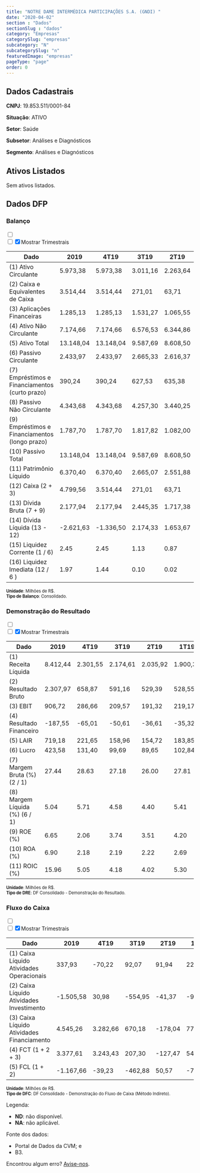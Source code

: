 ```yaml
---  
title: "NOTRE DAME INTERMÉDICA PARTICIPAÇÕES S.A. (GNDI) "  
date: "2020-04-02"  
section : "Dados"  
sectionSlug : "dados"  
category: "Empresas"  
categorySlug: "empresas"  
subcategory: "N"  
subcategorySlug: "n"  
featuredImage: "empresas"  
pageType: "page"  
order: 0  
---
```



## Dados Cadastrais


**CNPJ**: 19.853.511/0001-84

**Situação**: ATIVO

**Setor**: Saúde

**Subsetor**: Análises e Diagnósticos

**Segmento**: Análises e Diagnósticos


## Ativos Listados


Sem ativos listados.




## Dados DFP

### Balanço
  
<input type='checkbox' class='toggleCommand' id='toggleBalanco' name='toggleBalanco'>  
<div class='filter-group-balanco'>  
<div class='check_button_balanco'>  
<label for='toggleBalanco'>  
<input type='checkbox' data-filter-col='trimBalanco'><input type='checkbox' data-filter-col='trimBalanco' checked><span>Mostrar Trimestrais</span>  
</label>  
</div>  
</div>  
<div class='overflow balancoTableWrapper'>  
<table class='balancoTable'>  
<thead>  
<tr>  
<th class='dataHeader fixedLeftColumn'>Dado</th>  
<th>2019</th>  
<th class='trimHeader' data-col='trimBalanco'>4T19</th>  
<th class='trimHeader' data-col='trimBalanco'>3T19</th>  
<th class='trimHeader' data-col='trimBalanco'>2T19</th>  
<th class='trimHeader' data-col='trimBalanco'>1T19</th>  
<th>2018</th>  
<th class='trimHeader' data-col='trimBalanco'>4T18</th>  
<th class='trimHeader' data-col='trimBalanco'>3T18</th>  
<th class='trimHeader' data-col='trimBalanco'>2T18</th>  
<th class='trimHeader' data-col='trimBalanco'>1T18</th>  
<th>2017</th>  
<th class='trimHeader' data-col='trimBalanco'>4T17</th>  
<th class='trimHeader' data-col='trimBalanco'>3T17</th>  
<th class='trimHeader' data-col='trimBalanco'>2T17</th>  
<th class='trimHeader' data-col='trimBalanco'>1T17</th>  
</tr>  
</thead>  
<tbody>  
<tr class='trContaAtivo'>  
<td class='leftAlignCell rowDescription fixedLeftColumn'>(1) Ativo Circulante</td>  
<td>5.973,38</td>  
<td data-col='trimBalanco' class='trimData'>5.973,38</td>  
<td data-col='trimBalanco' class='trimData'>3.011,16</td>  
<td data-col='trimBalanco' class='trimData'>2.263,64</td>  
<td data-col='trimBalanco' class='trimData'>2.451,09</td>  
<td>2.296,24</td>  
<td data-col='trimBalanco' class='trimData'>2.296,24</td>  
<td data-col='trimBalanco' class='trimData'>1.979,87</td>  
<td data-col='trimBalanco' class='trimData'>1.908,00</td>  
<td data-col='trimBalanco' class='trimData'>1.617,53</td>  
<td>1.873,76</td>  
<td data-col='trimBalanco' class='trimData'>1.873,76</td>  
<td data-col='trimBalanco' class='trimData'>1.873,76</td>  
<td data-col='trimBalanco' class='trimData'>1.873,76</td>  
<td data-col='trimBalanco' class='trimData'>1.873,76</td>  
</tr>  
<tr class='trContaAtivo'>  
<td class='leftAlignCell rowDescription fixedLeftColumn'>(2) Caixa e Equivalentes de Caixa</td>  
<td>3.514,44</td>  
<td data-col='trimBalanco' class='trimData'>3.514,44</td>  
<td data-col='trimBalanco' class='trimData'>271,01</td>  
<td data-col='trimBalanco' class='trimData'>63,71</td>  
<td data-col='trimBalanco' class='trimData'>191,18</td>  
<td>136,83</td>  
<td data-col='trimBalanco' class='trimData'>136,83</td>  
<td data-col='trimBalanco' class='trimData'>34,48</td>  
<td data-col='trimBalanco' class='trimData'>63,26</td>  
<td data-col='trimBalanco' class='trimData'>35,57</td>  
<td>27,82</td>  
<td data-col='trimBalanco' class='trimData'>27,82</td>  
<td data-col='trimBalanco' class='trimData'>27,82</td>  
<td data-col='trimBalanco' class='trimData'>27,82</td>  
<td data-col='trimBalanco' class='trimData'>27,82</td>  
</tr>  
<tr class='trContaAtivo'>  
<td class='leftAlignCell rowDescription fixedLeftColumn'>(3) Aplicações Financeiras</td>  
<td>1.285,13</td>  
<td data-col='trimBalanco' class='trimData'>1.285,13</td>  
<td data-col='trimBalanco' class='trimData'>1.531,27</td>  
<td data-col='trimBalanco' class='trimData'>1.065,55</td>  
<td data-col='trimBalanco' class='trimData'>1.294,50</td>  
<td>1.234,06</td>  
<td data-col='trimBalanco' class='trimData'>1.234,06</td>  
<td data-col='trimBalanco' class='trimData'>1.171,41</td>  
<td data-col='trimBalanco' class='trimData'>1.076,28</td>  
<td data-col='trimBalanco' class='trimData'>897,39</td>  
<td>1.230,23</td>  
<td data-col='trimBalanco' class='trimData'>1.230,23</td>  
<td data-col='trimBalanco' class='trimData'>1.230,23</td>  
<td data-col='trimBalanco' class='trimData'>1.230,23</td>  
<td data-col='trimBalanco' class='trimData'>1.230,23</td>  
</tr>  
<tr class='trContaAtivo'>  
<td class='leftAlignCell rowDescription fixedLeftColumn'>(4) Ativo Não Circulante</td>  
<td>7.174,66</td>  
<td data-col='trimBalanco' class='trimData'>7.174,66</td>  
<td data-col='trimBalanco' class='trimData'>6.576,53</td>  
<td data-col='trimBalanco' class='trimData'>6.344,86</td>  
<td data-col='trimBalanco' class='trimData'>5.697,67</td>  
<td>3.459,62</td>  
<td data-col='trimBalanco' class='trimData'>3.459,62</td>  
<td data-col='trimBalanco' class='trimData'>3.184,80</td>  
<td data-col='trimBalanco' class='trimData'>3.162,36</td>  
<td data-col='trimBalanco' class='trimData'>3.114,26</td>  
<td>2.948,03</td>  
<td data-col='trimBalanco' class='trimData'>2.948,03</td>  
<td data-col='trimBalanco' class='trimData'>2.948,03</td>  
<td data-col='trimBalanco' class='trimData'>2.948,03</td>  
<td data-col='trimBalanco' class='trimData'>2.948,03</td>  
</tr>  
<tr class='trContaAtivo'>  
<td class='leftAlignCell rowDescription fixedLeftColumn'>(5) Ativo Total</td>  
<td>13.148,04</td>  
<td data-col='trimBalanco' class='trimData'>13.148,04</td>  
<td data-col='trimBalanco' class='trimData'>9.587,69</td>  
<td data-col='trimBalanco' class='trimData'>8.608,50</td>  
<td data-col='trimBalanco' class='trimData'>8.148,76</td>  
<td>5.755,87</td>  
<td data-col='trimBalanco' class='trimData'>5.755,87</td>  
<td data-col='trimBalanco' class='trimData'>5.164,67</td>  
<td data-col='trimBalanco' class='trimData'>5.070,36</td>  
<td data-col='trimBalanco' class='trimData'>4.731,80</td>  
<td>4.821,79</td>  
<td data-col='trimBalanco' class='trimData'>4.821,79</td>  
<td data-col='trimBalanco' class='trimData'>4.821,79</td>  
<td data-col='trimBalanco' class='trimData'>4.821,79</td>  
<td data-col='trimBalanco' class='trimData'>4.821,79</td>  
</tr>  
<tr class='trContaPassivo'>  
<td class='leftAlignCell rowDescription fixedLeftColumn'>(6) Passivo Circulante</td>  
<td>2.433,97</td>  
<td data-col='trimBalanco' class='trimData'>2.433,97</td>  
<td data-col='trimBalanco' class='trimData'>2.665,33</td>  
<td data-col='trimBalanco' class='trimData'>2.616,37</td>  
<td data-col='trimBalanco' class='trimData'>2.258,65</td>  
<td>1.898,66</td>  
<td data-col='trimBalanco' class='trimData'>1.898,66</td>  
<td data-col='trimBalanco' class='trimData'>1.471,94</td>  
<td data-col='trimBalanco' class='trimData'>1.520,65</td>  
<td data-col='trimBalanco' class='trimData'>1.503,90</td>  
<td>1.556,21</td>  
<td data-col='trimBalanco' class='trimData'>1.556,21</td>  
<td data-col='trimBalanco' class='trimData'>1.556,21</td>  
<td data-col='trimBalanco' class='trimData'>1.556,21</td>  
<td data-col='trimBalanco' class='trimData'>1.556,21</td>  
</tr>  
<tr class='trContaPassivo'>  
<td class='leftAlignCell rowDescription fixedLeftColumn'>(7) Empréstimos e Financiamentos (curto prazo)</td>  
<td>390,24</td>  
<td data-col='trimBalanco' class='trimData'>390,24</td>  
<td data-col='trimBalanco' class='trimData'>627,53</td>  
<td data-col='trimBalanco' class='trimData'>635,38</td>  
<td data-col='trimBalanco' class='trimData'>619,02</td>  
<td>617,18</td>  
<td data-col='trimBalanco' class='trimData'>617,18</td>  
<td data-col='trimBalanco' class='trimData'>261,48</td>  
<td data-col='trimBalanco' class='trimData'>202,52</td>  
<td data-col='trimBalanco' class='trimData'>289,61</td>  
<td>427,41</td>  
<td data-col='trimBalanco' class='trimData'>427,41</td>  
<td data-col='trimBalanco' class='trimData'>427,41</td>  
<td data-col='trimBalanco' class='trimData'>427,41</td>  
<td data-col='trimBalanco' class='trimData'>427,41</td>  
</tr>  
<tr class='trContaPassivo'>  
<td class='leftAlignCell rowDescription fixedLeftColumn'>(8) Passivo Não Circulante</td>  
<td>4.343,68</td>  
<td data-col='trimBalanco' class='trimData'>4.343,68</td>  
<td data-col='trimBalanco' class='trimData'>4.257,30</td>  
<td data-col='trimBalanco' class='trimData'>3.440,25</td>  
<td data-col='trimBalanco' class='trimData'>3.440,20</td>  
<td>1.517,14</td>  
<td data-col='trimBalanco' class='trimData'>1.517,14</td>  
<td data-col='trimBalanco' class='trimData'>1.790,07</td>  
<td data-col='trimBalanco' class='trimData'>1.749,57</td>  
<td data-col='trimBalanco' class='trimData'>1.817,92</td>  
<td>1.914,42</td>  
<td data-col='trimBalanco' class='trimData'>1.914,42</td>  
<td data-col='trimBalanco' class='trimData'>1.914,42</td>  
<td data-col='trimBalanco' class='trimData'>1.914,42</td>  
<td data-col='trimBalanco' class='trimData'>1.914,42</td>  
</tr>  
<tr class='trContaPassivo'>  
<td class='leftAlignCell rowDescription fixedLeftColumn'>(9) Empréstimos e Financiamentos (longo prazo)</td>  
<td>1.787,70</td>  
<td data-col='trimBalanco' class='trimData'>1.787,70</td>  
<td data-col='trimBalanco' class='trimData'>1.817,82</td>  
<td data-col='trimBalanco' class='trimData'>1.082,00</td>  
<td data-col='trimBalanco' class='trimData'>1.147,46</td>  
<td>320,14</td>  
<td data-col='trimBalanco' class='trimData'>320,14</td>  
<td data-col='trimBalanco' class='trimData'>728,82</td>  
<td data-col='trimBalanco' class='trimData'>788,36</td>  
<td data-col='trimBalanco' class='trimData'>855,73</td>  
<td>1.059,79</td>  
<td data-col='trimBalanco' class='trimData'>1.059,79</td>  
<td data-col='trimBalanco' class='trimData'>1.059,79</td>  
<td data-col='trimBalanco' class='trimData'>1.059,79</td>  
<td data-col='trimBalanco' class='trimData'>1.059,79</td>  
</tr>  
<tr class='trContaPassivo'>  
<td class='leftAlignCell rowDescription fixedLeftColumn'>(10) Passivo Total</td>  
<td>13.148,04</td>  
<td data-col='trimBalanco' class='trimData'>13.148,04</td>  
<td data-col='trimBalanco' class='trimData'>9.587,69</td>  
<td data-col='trimBalanco' class='trimData'>8.608,50</td>  
<td data-col='trimBalanco' class='trimData'>8.148,76</td>  
<td>5.755,87</td>  
<td data-col='trimBalanco' class='trimData'>5.755,87</td>  
<td data-col='trimBalanco' class='trimData'>5.164,67</td>  
<td data-col='trimBalanco' class='trimData'>5.070,36</td>  
<td data-col='trimBalanco' class='trimData'>4.731,80</td>  
<td>4.821,79</td>  
<td data-col='trimBalanco' class='trimData'>4.821,79</td>  
<td data-col='trimBalanco' class='trimData'>4.821,79</td>  
<td data-col='trimBalanco' class='trimData'>4.821,79</td>  
<td data-col='trimBalanco' class='trimData'>4.821,79</td>  
</tr>  
<tr class='trContaPassivo'>  
<td class='leftAlignCell rowDescription fixedLeftColumn'>(11) Patrimônio Líquido</td>  
<td>6.370,40</td>  
<td data-col='trimBalanco' class='trimData'>6.370,40</td>  
<td data-col='trimBalanco' class='trimData'>2.665,07</td>  
<td data-col='trimBalanco' class='trimData'>2.551,88</td>  
<td data-col='trimBalanco' class='trimData'>2.449,91</td>  
<td>2.340,07</td>  
<td data-col='trimBalanco' class='trimData'>2.340,07</td>  
<td data-col='trimBalanco' class='trimData'>1.902,67</td>  
<td data-col='trimBalanco' class='trimData'>1.800,14</td>  
<td data-col='trimBalanco' class='trimData'>1.409,97</td>  
<td>1.351,16</td>  
<td data-col='trimBalanco' class='trimData'>1.351,16</td>  
<td data-col='trimBalanco' class='trimData'>1.351,16</td>  
<td data-col='trimBalanco' class='trimData'>1.351,16</td>  
<td data-col='trimBalanco' class='trimData'>1.351,16</td>  
</tr>  
<tr>  
<td class='leftAlignCell rowDescription fixedLeftColumn'>(12) Caixa (2 + 3)</td>  
<td class='positiveNumber'>4.799,56</td>  
<td class='positiveNumber trimData' data-col='trimBalanco'>3.514,44</td>  
<td class='positiveNumber trimData' data-col='trimBalanco'>271,01</td>  
<td class='positiveNumber trimData' data-col='trimBalanco'>63,71</td>  
<td class='positiveNumber trimData' data-col='trimBalanco'>191,18</td>  
<td class='positiveNumber'>1.370,90</td>  
<td class='positiveNumber trimData' data-col='trimBalanco'>136,83</td>  
<td class='positiveNumber trimData' data-col='trimBalanco'>34,48</td>  
<td class='positiveNumber trimData' data-col='trimBalanco'>63,26</td>  
<td class='positiveNumber trimData' data-col='trimBalanco'>35,57</td>  
<td class='positiveNumber'>1.258,06</td>  
<td class='positiveNumber trimData' data-col='trimBalanco'>27,82</td>  
<td class='positiveNumber trimData' data-col='trimBalanco'>27,82</td>  
<td class='positiveNumber trimData' data-col='trimBalanco'>27,82</td>  
<td class='positiveNumber trimData' data-col='trimBalanco'>27,82</td>  
</tr>  
<tr class='trDividaBruta'>  
<td class='leftAlignCell rowDescription fixedLeftColumn'>(13) Dívida Bruta (7 + 9)</td>  
<td class='negativeNumber'>2.177,94</td>  
<td class='negativeNumber trimData' data-col='trimBalanco'>2.177,94</td>  
<td class='negativeNumber trimData' data-col='trimBalanco'>2.445,35</td>  
<td class='negativeNumber trimData' data-col='trimBalanco'>1.717,38</td>  
<td class='negativeNumber trimData' data-col='trimBalanco'>1.766,48</td>  
<td class='negativeNumber'>937,31</td>  
<td class='negativeNumber trimData' data-col='trimBalanco'>937,31</td>  
<td class='negativeNumber trimData' data-col='trimBalanco'>990,29</td>  
<td class='negativeNumber trimData' data-col='trimBalanco'>990,88</td>  
<td class='negativeNumber trimData' data-col='trimBalanco'>1.145,34</td>  
<td class='negativeNumber'>1.487,20</td>  
<td class='negativeNumber trimData' data-col='trimBalanco'>1.487,20</td>  
<td class='negativeNumber trimData' data-col='trimBalanco'>1.487,20</td>  
<td class='negativeNumber trimData' data-col='trimBalanco'>1.487,20</td>  
<td class='negativeNumber trimData' data-col='trimBalanco'>1.487,20</td>  
</tr>  
<tr>  
<td class='leftAlignCell rowDescription fixedLeftColumn'>(14) Dívida Líquida  (13 - 12)</td>  
<td class='positiveNumber'>-2.621,63</td>  
<td class='positiveNumber trimData' data-col='trimBalanco'>-1.336,50</td>  
<td class='negativeNumber trimData' data-col='trimBalanco'>2.174,33</td>  
<td class='negativeNumber trimData' data-col='trimBalanco'>1.653,67</td>  
<td class='negativeNumber trimData' data-col='trimBalanco'>1.575,29</td>  
<td class='positiveNumber'>-433,58</td>  
<td class='negativeNumber trimData' data-col='trimBalanco'>800,48</td>  
<td class='negativeNumber trimData' data-col='trimBalanco'>955,82</td>  
<td class='negativeNumber trimData' data-col='trimBalanco'>927,62</td>  
<td class='negativeNumber trimData' data-col='trimBalanco'>1.109,77</td>  
<td class='negativeNumber'>229,15</td>  
<td class='negativeNumber trimData' data-col='trimBalanco'>1.459,38</td>  
<td class='negativeNumber trimData' data-col='trimBalanco'>1.459,38</td>  
<td class='negativeNumber trimData' data-col='trimBalanco'>1.459,38</td>  
<td class='negativeNumber trimData' data-col='trimBalanco'>1.459,38</td>  
</tr>  
<tr>  
<td class='leftAlignCell rowDescription fixedLeftColumn'>(15) Liquidez Corrente (1 / 6)</td>  
<td>2.45</td>  
<td data-col='trimBalanco' class='trimData'>2.45</td>  
<td data-col='trimBalanco' class='trimData'>1.13</td>  
<td data-col='trimBalanco' class='trimData'>0.87</td>  
<td data-col='trimBalanco' class='trimData'>1.09</td>  
<td>1.21</td>  
<td data-col='trimBalanco' class='trimData'>1.21</td>  
<td data-col='trimBalanco' class='trimData'>1.35</td>  
<td data-col='trimBalanco' class='trimData'>1.25</td>  
<td data-col='trimBalanco' class='trimData'>1.08</td>  
<td>1.20</td>  
<td data-col='trimBalanco' class='trimData'>1.20</td>  
<td data-col='trimBalanco' class='trimData'>1.20</td>  
<td data-col='trimBalanco' class='trimData'>1.20</td>  
<td data-col='trimBalanco' class='trimData'>1.20</td>  
</tr>  
<tr>  
<td class='leftAlignCell rowDescription fixedLeftColumn'>(16) Liquidez Imediata  (12 / 6 )</td>  
<td>1.97</td>  
<td data-col='trimBalanco' class='trimData'>1.44</td>  
<td data-col='trimBalanco' class='trimData'>0.10</td>  
<td data-col='trimBalanco' class='trimData'>0.02</td>  
<td data-col='trimBalanco' class='trimData'>0.08</td>  
<td>0.72</td>  
<td data-col='trimBalanco' class='trimData'>0.07</td>  
<td data-col='trimBalanco' class='trimData'>0.02</td>  
<td data-col='trimBalanco' class='trimData'>0.04</td>  
<td data-col='trimBalanco' class='trimData'>0.02</td>  
<td>0.81</td>  
<td data-col='trimBalanco' class='trimData'>0.02</td>  
<td data-col='trimBalanco' class='trimData'>0.02</td>  
<td data-col='trimBalanco' class='trimData'>0.02</td>  
<td data-col='trimBalanco' class='trimData'>0.02</td>  
</tr>  
</tbody>  
</table>  
</div>  
<p style='font-size:0.7rem; margin:0px;'><strong>Unidade</strong>: Milhões de R$.</p>  
<p style='font-size:0.7rem; margin:0px;'><strong>Tipo de Balanço</strong>: Consolidado.</p>


### Demonstração do Resultado
  
<input type='checkbox' class='toggleCommand' id='toggleDRE' name='toggleDRE'>  
<div class='filter-group-dre'>  
<div class='check_button_dre'>  
<label for='toggleDRE'>  
<input type='checkbox' data-filter-col='trimDRE'><input type='checkbox' data-filter-col='trimDRE' checked><span>Mostrar Trimestrais</span>  
</label>  
</div>  
</div>  
<div class='overflow balancoTableWrapper'>  
<table class='balancoTable'>  
<thead>  
<tr>  
<th class='dataHeader fixedLeftColumn'>Dado</th>  
<th>2019</th>  
<th class='trimHeader' data-col='trimDRE'>4T19</th>  
<th class='trimHeader' data-col='trimDRE'>3T19</th>  
<th class='trimHeader' data-col='trimDRE'>2T19</th>  
<th class='trimHeader' data-col='trimDRE'>1T19</th>  
<th>2018</th>  
<th class='trimHeader' data-col='trimDRE'>4T18</th>  
<th class='trimHeader' data-col='trimDRE'>3T18</th>  
<th class='trimHeader' data-col='trimDRE'>2T18</th>  
<th class='trimHeader' data-col='trimDRE'>1T18</th>  
<th>2017</th>  
<th class='trimHeader' data-col='trimDRE'>4T17</th>  
<th class='trimHeader' data-col='trimDRE'>3T17</th>  
<th class='trimHeader' data-col='trimDRE'>2T17</th>  
<th class='trimHeader' data-col='trimDRE'>1T17</th>  
<th>2016</th>  
<th class='trimHeader' data-col='trimDRE'>4T16</th>  
<th class='trimHeader' data-col='trimDRE'>3T16</th>  
<th class='trimHeader' data-col='trimDRE'>2T16</th>  
<th class='trimHeader' data-col='trimDRE'>1T16</th>  
</tr>  
</thead>  
<tbody>  
<tr class='trDRE'>  
<td class='leftAlignCell rowDescription fixedLeftColumn'>(1) Receita Líquida</td>  
<td>8.412,44</td>  
<td data-col='trimDRE' class='trimData' >2.301,55</td>  
<td data-col='trimDRE' class='trimData' >2.174,61</td>  
<td data-col='trimDRE' class='trimData' >2.035,92</td>  
<td data-col='trimDRE' class='trimData' >1.900,35</td>  
<td>6.135,22</td>  
<td data-col='trimDRE' class='trimData' >1.625,31</td>  
<td data-col='trimDRE' class='trimData' >1.558,13</td>  
<td data-col='trimDRE' class='trimData' >1.513,23</td>  
<td data-col='trimDRE' class='trimData' >1.438,54</td>  
<td>5.304,92</td>  
<td data-col='trimDRE' class='trimData' >1.398,51</td>  
<td data-col='trimDRE' class='trimData' >1.369,10</td>  
<td data-col='trimDRE' class='trimData' >1.318,70</td>  
<td data-col='trimDRE' class='trimData' >1.218,61</td>  
<td>4.139,73</td>  
<td data-col='trimDRE' class='trimData' >4.139,73</td>  
<td data-col='trimDRE' class='trimData'>ND</td>  
<td data-col='trimDRE' class='trimData'>ND</td>  
<td data-col='trimDRE' class='trimData'>ND</td>  
</tr>  
<tr class='trDRE'>  
<td class='leftAlignCell rowDescription fixedLeftColumn'>(2) Resultado Bruto</td>  
<td class='positiveNumberGreen'>2.307,97</td>  
<td data-col='trimDRE' class='trimData positiveNumberGreen' >658,87</td>  
<td data-col='trimDRE' class='trimData positiveNumberGreen' >591,16</td>  
<td data-col='trimDRE' class='trimData positiveNumberGreen' >529,39</td>  
<td data-col='trimDRE' class='trimData positiveNumberGreen' >528,55</td>  
<td class='positiveNumberGreen'>1.663,24</td>  
<td data-col='trimDRE' class='trimData positiveNumberGreen' >482,06</td>  
<td data-col='trimDRE' class='trimData positiveNumberGreen' >412,94</td>  
<td data-col='trimDRE' class='trimData positiveNumberGreen' >387,67</td>  
<td data-col='trimDRE' class='trimData positiveNumberGreen' >380,56</td>  
<td class='positiveNumberGreen'>1.395,94</td>  
<td data-col='trimDRE' class='trimData positiveNumberGreen' >409,57</td>  
<td data-col='trimDRE' class='trimData positiveNumberGreen' >336,45</td>  
<td data-col='trimDRE' class='trimData positiveNumberGreen' >318,32</td>  
<td data-col='trimDRE' class='trimData positiveNumberGreen' >331,60</td>  
<td class='positiveNumberGreen'>1.057,12</td>  
<td data-col='trimDRE' class='trimData positiveNumberGreen' >1.057,12</td>  
<td data-col='trimDRE' class='trimData'>ND</td>  
<td data-col='trimDRE' class='trimData'>ND</td>  
<td data-col='trimDRE' class='trimData'>ND</td>  
</tr>  
<tr class='trDRE'>  
<td class='leftAlignCell rowDescription fixedLeftColumn'>(3) EBIT</td>  
<td class='positiveNumberGreen'>906,72</td>  
<td data-col='trimDRE' class='trimData positiveNumberGreen' >286,66</td>  
<td data-col='trimDRE' class='trimData positiveNumberGreen' >209,57</td>  
<td data-col='trimDRE' class='trimData positiveNumberGreen' >191,32</td>  
<td data-col='trimDRE' class='trimData positiveNumberGreen' >219,17</td>  
<td class='positiveNumberGreen'>617,46</td>  
<td data-col='trimDRE' class='trimData positiveNumberGreen' >193,81</td>  
<td data-col='trimDRE' class='trimData positiveNumberGreen' >160,82</td>  
<td data-col='trimDRE' class='trimData positiveNumberGreen' >105,94</td>  
<td data-col='trimDRE' class='trimData positiveNumberGreen' >156,89</td>  
<td class='positiveNumberGreen'>501,92</td>  
<td data-col='trimDRE' class='trimData positiveNumberGreen' >175,32</td>  
<td data-col='trimDRE' class='trimData positiveNumberGreen' >134,70</td>  
<td data-col='trimDRE' class='trimData positiveNumberGreen' >61,70</td>  
<td data-col='trimDRE' class='trimData positiveNumberGreen' >130,20</td>  
<td class='positiveNumberGreen'>270,99</td>  
<td data-col='trimDRE' class='trimData positiveNumberGreen' >270,99</td>  
<td data-col='trimDRE' class='trimData'>ND</td>  
<td data-col='trimDRE' class='trimData'>ND</td>  
<td data-col='trimDRE' class='trimData'>ND</td>  
</tr>  
<tr class='trDRE'>  
<td class='leftAlignCell rowDescription fixedLeftColumn'>(4) Resultado Financeiro</td>  
<td class='negativeNumber'>-187,55</td>  
<td data-col='trimDRE' class='trimData negativeNumber' >-65,01</td>  
<td data-col='trimDRE' class='trimData negativeNumber' >-50,61</td>  
<td data-col='trimDRE' class='trimData negativeNumber' >-36,61</td>  
<td data-col='trimDRE' class='trimData negativeNumber' >-35,32</td>  
<td class='negativeNumber'>-78,98</td>  
<td data-col='trimDRE' class='trimData negativeNumber' >-23,81</td>  
<td data-col='trimDRE' class='trimData negativeNumber' >-10,63</td>  
<td data-col='trimDRE' class='trimData negativeNumber' >-11,22</td>  
<td data-col='trimDRE' class='trimData negativeNumber' >-33,33</td>  
<td class='negativeNumber'>-100,61</td>  
<td data-col='trimDRE' class='trimData negativeNumber' >-14,02</td>  
<td data-col='trimDRE' class='trimData negativeNumber' >-51,28</td>  
<td data-col='trimDRE' class='trimData negativeNumber' >-11,85</td>  
<td data-col='trimDRE' class='trimData negativeNumber' >-23,47</td>  
<td class='negativeNumber'>-85,81</td>  
<td data-col='trimDRE' class='trimData negativeNumber' >-85,81</td>  
<td data-col='trimDRE' class='trimData'>ND</td>  
<td data-col='trimDRE' class='trimData'>ND</td>  
<td data-col='trimDRE' class='trimData'>ND</td>  
</tr>  
<tr class='trDRE'>  
<td class='leftAlignCell rowDescription fixedLeftColumn'>(5) LAIR</td>  
<td class='positiveNumberGreen'>719,18</td>  
<td data-col='trimDRE' class='trimData positiveNumberGreen' >221,65</td>  
<td data-col='trimDRE' class='trimData positiveNumberGreen' >158,96</td>  
<td data-col='trimDRE' class='trimData positiveNumberGreen' >154,72</td>  
<td data-col='trimDRE' class='trimData positiveNumberGreen' >183,85</td>  
<td class='positiveNumberGreen'>538,48</td>  
<td data-col='trimDRE' class='trimData positiveNumberGreen' >170,00</td>  
<td data-col='trimDRE' class='trimData positiveNumberGreen' >150,19</td>  
<td data-col='trimDRE' class='trimData positiveNumberGreen' >94,72</td>  
<td data-col='trimDRE' class='trimData positiveNumberGreen' >123,56</td>  
<td class='positiveNumberGreen'>401,31</td>  
<td data-col='trimDRE' class='trimData positiveNumberGreen' >161,31</td>  
<td data-col='trimDRE' class='trimData positiveNumberGreen' >83,42</td>  
<td data-col='trimDRE' class='trimData positiveNumberGreen' >49,85</td>  
<td data-col='trimDRE' class='trimData positiveNumberGreen' >106,73</td>  
<td class='positiveNumberGreen'>185,18</td>  
<td data-col='trimDRE' class='trimData positiveNumberGreen' >185,18</td>  
<td data-col='trimDRE' class='trimData'>ND</td>  
<td data-col='trimDRE' class='trimData'>ND</td>  
<td data-col='trimDRE' class='trimData'>ND</td>  
</tr>  
<tr class='trDRE'>  
<td class='leftAlignCell rowDescription fixedLeftColumn'>(6) Lucro</td>  
<td class='positiveNumberGreen'>423,58</td>  
<td data-col='trimDRE' class='trimData positiveNumberGreen' >131,40</td>  
<td data-col='trimDRE' class='trimData positiveNumberGreen' >99,69</td>  
<td data-col='trimDRE' class='trimData positiveNumberGreen' >89,65</td>  
<td data-col='trimDRE' class='trimData positiveNumberGreen' >102,84</td>  
<td class='positiveNumberGreen'>334,07</td>  
<td data-col='trimDRE' class='trimData positiveNumberGreen' >128,39</td>  
<td data-col='trimDRE' class='trimData positiveNumberGreen' >94,15</td>  
<td data-col='trimDRE' class='trimData positiveNumberGreen' >51,27</td>  
<td data-col='trimDRE' class='trimData positiveNumberGreen' >60,26</td>  
<td class='positiveNumberGreen'>238,16</td>  
<td data-col='trimDRE' class='trimData positiveNumberGreen' >117,72</td>  
<td data-col='trimDRE' class='trimData positiveNumberGreen' >35,82</td>  
<td data-col='trimDRE' class='trimData positiveNumberGreen' >25,25</td>  
<td data-col='trimDRE' class='trimData positiveNumberGreen' >59,37</td>  
<td class='positiveNumberGreen'>85,74</td>  
<td data-col='trimDRE' class='trimData positiveNumberGreen' >85,74</td>  
<td data-col='trimDRE' class='trimData'>ND</td>  
<td data-col='trimDRE' class='trimData'>ND</td>  
<td data-col='trimDRE' class='trimData'>ND</td>  
</tr>  
<tr class='trDREMargem'>  
<td class='leftAlignCell rowDescription fixedLeftColumn'>(7) Margem Bruta (%) (2 / 1)</td>  
<td>27.44</td>  
<td data-col='trimDRE' class='trimData'>28.63</td>  
<td data-col='trimDRE' class='trimData'>27.18</td>  
<td data-col='trimDRE' class='trimData'>26.00</td>  
<td data-col='trimDRE' class='trimData'>27.81</td>  
<td>27.11</td>  
<td data-col='trimDRE' class='trimData'>29.66</td>  
<td data-col='trimDRE' class='trimData'>26.50</td>  
<td data-col='trimDRE' class='trimData'>25.62</td>  
<td data-col='trimDRE' class='trimData'>26.45</td>  
<td>26.31</td>  
<td data-col='trimDRE' class='trimData'>29.29</td>  
<td data-col='trimDRE' class='trimData'>24.57</td>  
<td data-col='trimDRE' class='trimData'>24.14</td>  
<td data-col='trimDRE' class='trimData'>27.21</td>  
<td>25.54</td>  
<td data-col='trimDRE' class='trimData'>25.54</td>  
<td data-col='trimDRE' class='trimData'>ND</td>  
<td data-col='trimDRE' class='trimData'>ND</td>  
<td data-col='trimDRE' class='trimData'>ND</td>  
</tr>  
<tr class='trDREMargem'>  
<td class='leftAlignCell rowDescription fixedLeftColumn'>(8) Margem Líquida (%) (6 / 1)</td>  
<td>5.04</td>  
<td data-col='trimDRE' class='trimData'>5.71</td>  
<td data-col='trimDRE' class='trimData'>4.58</td>  
<td data-col='trimDRE' class='trimData'>4.40</td>  
<td data-col='trimDRE' class='trimData'>5.41</td>  
<td>5.45</td>  
<td data-col='trimDRE' class='trimData'>7.90</td>  
<td data-col='trimDRE' class='trimData'>6.04</td>  
<td data-col='trimDRE' class='trimData'>3.39</td>  
<td data-col='trimDRE' class='trimData'>4.19</td>  
<td>4.49</td>  
<td data-col='trimDRE' class='trimData'>8.42</td>  
<td data-col='trimDRE' class='trimData'>2.62</td>  
<td data-col='trimDRE' class='trimData'>1.91</td>  
<td data-col='trimDRE' class='trimData'>4.87</td>  
<td>2.07</td>  
<td data-col='trimDRE' class='trimData'>2.07</td>  
<td data-col='trimDRE' class='trimData'>ND</td>  
<td data-col='trimDRE' class='trimData'>ND</td>  
<td data-col='trimDRE' class='trimData'>ND</td>  
</tr>  
<tr>  
<td class='leftAlignCell rowDescription fixedLeftColumn'>(9) ROE (%)</td>  
<td>6.65</td>  
<td data-col='trimDRE' class='trimData'>2.06</td>  
<td data-col='trimDRE' class='trimData'>3.74</td>  
<td data-col='trimDRE' class='trimData'>3.51</td>  
<td data-col='trimDRE' class='trimData'>4.20</td>  
<td>14.28</td>  
<td data-col='trimDRE' class='trimData'>5.49</td>  
<td data-col='trimDRE' class='trimData'>4.95</td>  
<td data-col='trimDRE' class='trimData'>2.85</td>  
<td data-col='trimDRE' class='trimData'>4.27</td>  
<td>17.63</td>  
<td data-col='trimDRE' class='trimData'>8.71</td>  
<td data-col='trimDRE' class='trimData'>2.65</td>  
<td data-col='trimDRE' class='trimData'>1.87</td>  
<td data-col='trimDRE' class='trimData'>4.39</td>  
<td>ND</td>  
<td data-col='trimDRE' class='trimData'>ND</td>  
<td data-col='trimDRE' class='trimData'>ND</td>  
<td data-col='trimDRE' class='trimData'>ND</td>  
<td data-col='trimDRE' class='trimData'>ND</td>  
</tr>  
<tr>  
<td class='leftAlignCell rowDescription fixedLeftColumn'>(10) ROA (%)</td>  
<td>6.90</td>  
<td data-col='trimDRE' class='trimData'>2.18</td>  
<td data-col='trimDRE' class='trimData'>2.19</td>  
<td data-col='trimDRE' class='trimData'>2.22</td>  
<td data-col='trimDRE' class='trimData'>2.69</td>  
<td>10.73</td>  
<td data-col='trimDRE' class='trimData'>3.37</td>  
<td data-col='trimDRE' class='trimData'>3.11</td>  
<td data-col='trimDRE' class='trimData'>2.09</td>  
<td data-col='trimDRE' class='trimData'>3.32</td>  
<td>10.41</td>  
<td data-col='trimDRE' class='trimData'>3.64</td>  
<td data-col='trimDRE' class='trimData'>2.79</td>  
<td data-col='trimDRE' class='trimData'>1.28</td>  
<td data-col='trimDRE' class='trimData'>2.70</td>  
<td>ND</td>  
<td data-col='trimDRE' class='trimData'>ND</td>  
<td data-col='trimDRE' class='trimData'>ND</td>  
<td data-col='trimDRE' class='trimData'>ND</td>  
<td data-col='trimDRE' class='trimData'>ND</td>  
</tr>  
<tr>  
<td class='leftAlignCell rowDescription fixedLeftColumn'>(11) ROIC (%)</td>  
<td>15.96</td>  
<td data-col='trimDRE' class='trimData'>5.05</td>  
<td data-col='trimDRE' class='trimData'>4.18</td>  
<td data-col='trimDRE' class='trimData'>4.02</td>  
<td data-col='trimDRE' class='trimData'>5.30</td>  
<td>21.38</td>  
<td data-col='trimDRE' class='trimData'>6.71</td>  
<td data-col='trimDRE' class='trimData'>6.29</td>  
<td data-col='trimDRE' class='trimData'>4.23</td>  
<td data-col='trimDRE' class='trimData'>6.38</td>  
<td>20.96</td>  
<td data-col='trimDRE' class='trimData'>7.32</td>  
<td data-col='trimDRE' class='trimData'>5.63</td>  
<td data-col='trimDRE' class='trimData'>2.58</td>  
<td data-col='trimDRE' class='trimData'>5.44</td>  
<td>ND</td>  
<td data-col='trimDRE' class='trimData'>ND</td>  
<td data-col='trimDRE' class='trimData'>ND</td>  
<td data-col='trimDRE' class='trimData'>ND</td>  
<td data-col='trimDRE' class='trimData'>ND</td>  
</tr>  
</tbody>  
</table>  
</div>  
<p style='font-size:0.7rem; margin:0px;'><strong>Unidade</strong>: Milhões de R$.</p>  
<p style='font-size:0.7rem; margin:0px;'><strong>Tipo de DRE</strong>: DF Consolidado - Demonstração do Resultado.</p>


### Fluxo do Caixa
  
<input type='checkbox' class='toggleCommand' id='toggleDFC' name='toggleDFC'>  
<div class='filter-group-dfc'>  
<div class='check_button_dfc'>  
<label for='toggleDFC'>  
<input type='checkbox' data-filter-col='trimDFC'><input type='checkbox' data-filter-col='trimDFC' checked><span>Mostrar Trimestrais</span>  
</label>  
</div>  
</div>  
<div class='overflow balancoTableWrapper'>  
<table class='balancoTable'>  
<thead>  
<tr>  
<th class='dataHeader fixedLeftColumn'>Dado</th>  
<th>2019</th>  
<th class='trimHeader' data-col='trimDFC'>4T19</th>  
<th class='trimHeader' data-col='trimDFC'>3T19</th>  
<th class='trimHeader' data-col='trimDFC'>2T19</th>  
<th class='trimHeader' data-col='trimDFC'>1T19</th>  
<th>2018</th>  
<th class='trimHeader' data-col='trimDFC'>4T18</th>  
<th class='trimHeader' data-col='trimDFC'>3T18</th>  
<th class='trimHeader' data-col='trimDFC'>2T18</th>  
<th class='trimHeader' data-col='trimDFC'>1T18</th>  
<th>2017</th>  
<th class='trimHeader' data-col='trimDFC'>4T17</th>  
<th class='trimHeader' data-col='trimDFC'>3T17</th>  
<th class='trimHeader' data-col='trimDFC'>2T17</th>  
<th class='trimHeader' data-col='trimDFC'>1T17</th>  
<th>2016</th>  
<th class='trimHeader' data-col='trimDFC'>4T16</th>  
<th class='trimHeader' data-col='trimDFC'>3T16</th>  
<th class='trimHeader' data-col='trimDFC'>2T16</th>  
<th class='trimHeader' data-col='trimDFC'>1T16</th>  
</tr>  
</thead>  
<tbody>  
<tr class='trDFC'>  
<td class='leftAlignCell rowDescription fixedLeftColumn'>(1) Caixa Líquido Atividades Operacionais</td>  
<td>337,93</td>  
<td data-col='trimDFC' class='trimData' >-70,22</td>  
<td data-col='trimDFC' class='trimData' >92,07</td>  
<td data-col='trimDFC' class='trimData' >91,94</td>  
<td data-col='trimDFC' class='trimData' >224,14</td>  
<td>378,94</td>  
<td data-col='trimDFC' class='trimData' >-1,22</td>  
<td data-col='trimDFC' class='trimData' >143,13</td>  
<td data-col='trimDFC' class='trimData' >95,23</td>  
<td data-col='trimDFC' class='trimData' >141,80</td>  
<td>310,24</td>  
<td data-col='trimDFC' class='trimData' >53,93</td>  
<td data-col='trimDFC' class='trimData' >95,59</td>  
<td data-col='trimDFC' class='trimData' >110,93</td>  
<td data-col='trimDFC' class='trimData' >49,78</td>  
<td>405,10</td>  
<td data-col='trimDFC' class='trimData'>ND</td>  
<td data-col='trimDFC' class='trimData'>ND</td>  
<td data-col='trimDFC' class='trimData'>ND</td>  
<td data-col='trimDFC' class='trimData'>ND</td>  
</tr>  
<tr class='trDFC'>  
<td class='leftAlignCell rowDescription fixedLeftColumn'>(2) Caixa Líquido Atividades Investimento</td>  
<td>-1.505,58</td>  
<td data-col='trimDFC' class='trimData' >30,98</td>  
<td data-col='trimDFC' class='trimData' >-554,95</td>  
<td data-col='trimDFC' class='trimData' >-41,37</td>  
<td data-col='trimDFC' class='trimData' >-940,25</td>  
<td>-208,51</td>  
<td data-col='trimDFC' class='trimData' >-98,09</td>  
<td data-col='trimDFC' class='trimData' >-151,91</td>  
<td data-col='trimDFC' class='trimData' >-224,18</td>  
<td data-col='trimDFC' class='trimData' >265,66</td>  
<td>-1.046,75</td>  
<td data-col='trimDFC' class='trimData' >-608,30</td>  
<td data-col='trimDFC' class='trimData' >-256,59</td>  
<td data-col='trimDFC' class='trimData' >-126,85</td>  
<td data-col='trimDFC' class='trimData' >-55,01</td>  
<td>-218,37</td>  
<td data-col='trimDFC' class='trimData'>ND</td>  
<td data-col='trimDFC' class='trimData'>ND</td>  
<td data-col='trimDFC' class='trimData'>ND</td>  
<td data-col='trimDFC' class='trimData'>ND</td>  
</tr>  
<tr class='trDFC'>  
<td class='leftAlignCell rowDescription fixedLeftColumn'>(3) Caixa Líquido Atividades Financiamento</td>  
<td>4.545,26</td>  
<td data-col='trimDFC' class='trimData' >3.282,66</td>  
<td data-col='trimDFC' class='trimData' >670,18</td>  
<td data-col='trimDFC' class='trimData' >-178,04</td>  
<td data-col='trimDFC' class='trimData' >770,46</td>  
<td>-61,41</td>  
<td data-col='trimDFC' class='trimData' >201,66</td>  
<td data-col='trimDFC' class='trimData' >-20,00</td>  
<td data-col='trimDFC' class='trimData' >156,64</td>  
<td data-col='trimDFC' class='trimData' >-399,71</td>  
<td>733,69</td>  
<td data-col='trimDFC' class='trimData' >558,92</td>  
<td data-col='trimDFC' class='trimData' >146,41</td>  
<td data-col='trimDFC' class='trimData' >28,67</td>  
<td data-col='trimDFC' class='trimData' >-0,31</td>  
<td>-174,37</td>  
<td data-col='trimDFC' class='trimData'>ND</td>  
<td data-col='trimDFC' class='trimData'>ND</td>  
<td data-col='trimDFC' class='trimData'>ND</td>  
<td data-col='trimDFC' class='trimData'>ND</td>  
</tr>  
<tr>  
<td class='leftAlignCell rowDescription fixedLeftColumn'>(4) FCT (1 + 2 + 3)</td>  
<td class='positiveNumber'>3.377,61</td>  
<td data-col='trimDFC' class='trimData positiveNumber'>3.243,43</td>  
<td data-col='trimDFC' class='trimData positiveNumber'>207,30</td>  
<td data-col='trimDFC' class='trimData negativeNumber'>-127,47</td>  
<td data-col='trimDFC' class='trimData positiveNumber'>54,35</td>  
<td class='positiveNumber'>109,01</td>  
<td data-col='trimDFC' class='trimData positiveNumber'>102,36</td>  
<td data-col='trimDFC' class='trimData negativeNumber'>-28,78</td>  
<td data-col='trimDFC' class='trimData positiveNumber'>27,69</td>  
<td data-col='trimDFC' class='trimData positiveNumber'>7,75</td>  
<td class='negativeNumber'>-2,83</td>  
<td data-col='trimDFC' class='trimData positiveNumber'>4,55</td>  
<td data-col='trimDFC' class='trimData negativeNumber'>-14,59</td>  
<td data-col='trimDFC' class='trimData positiveNumber'>12,75</td>  
<td data-col='trimDFC' class='trimData negativeNumber'>-5,54</td>  
<td class='positiveNumber'>12,36</td>  
<td data-col='trimDFC' class='trimData'>ND</td>  
<td data-col='trimDFC' class='trimData'>ND</td>  
<td data-col='trimDFC' class='trimData'>ND</td>  
<td data-col='trimDFC' class='trimData'>ND</td>  
</tr>  
<tr>  
<td class='leftAlignCell rowDescription fixedLeftColumn'>(5) FCL (1 + 2)</td>  
<td class='negativeNumber'>-1.167,66</td>  
<td data-col='trimDFC' class='trimData negativeNumber'>-39,23</td>  
<td data-col='trimDFC' class='trimData negativeNumber'>-462,88</td>  
<td data-col='trimDFC' class='trimData positiveNumber'>50,57</td>  
<td data-col='trimDFC' class='trimData negativeNumber'>-716,11</td>  
<td class='positiveNumber'>170,43</td>  
<td data-col='trimDFC' class='trimData negativeNumber'>-99,30</td>  
<td data-col='trimDFC' class='trimData negativeNumber'>-8,78</td>  
<td data-col='trimDFC' class='trimData negativeNumber'>-128,95</td>  
<td data-col='trimDFC' class='trimData positiveNumber'>407,46</td>  
<td class='negativeNumber'>-736,52</td>  
<td data-col='trimDFC' class='trimData negativeNumber'>-554,37</td>  
<td data-col='trimDFC' class='trimData negativeNumber'>-161,00</td>  
<td data-col='trimDFC' class='trimData negativeNumber'>-15,92</td>  
<td data-col='trimDFC' class='trimData negativeNumber'>-5,23</td>  
<td class='positiveNumber'>186,72</td>  
<td data-col='trimDFC' class='trimData'>ND</td>  
<td data-col='trimDFC' class='trimData'>ND</td>  
<td data-col='trimDFC' class='trimData'>ND</td>  
<td data-col='trimDFC' class='trimData'>ND</td>  
</tr>  
</tbody>  
</table>  
</div>  
<p style='font-size:0.7rem; margin:0px;'><strong>Unidade</strong>: Milhões de R$.</p>  
<p style='font-size:0.7rem; margin:0px;'><strong>Tipo de DFC</strong>: DF Consolidado - Demonstração do Fluxo de Caixa (Método Indireto).</p>

  
<div class='referencias'>

Legenda:  
- **ND**: não disponível.  
- **NA**: não aplicável.

Fonte dos dados:  
- Portal de Dados da CVM; e  
- B3.

Encontrou algum erro? [Avise-nos](/contato).  
</div>
